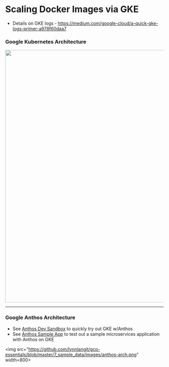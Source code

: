# Scaling Docker Images via GKE

- Details on GKE logs - https://medium.com/google-cloud/a-quick-gke-logs-primer-a978f60daa7

### Google Kubernetes Architecture  

<img src="https://github.com/lynnlangit/gcp-essentials/blob/master/7_sample_data/images/gke-arch.png" width=800>

---

### Google Anthos Architecture

- See [Anthos Dev Sandbox](https://anthos-sandbox.dev/) to quickly try out GKE w/Anthos  
- See [Anthos Sample App](https://console.cloud.google.com/marketplace/product/click-to-deploy-images/anthos-sample-deployment) to test out a sample microservices application with Anthos on GKE

<img src+"https://github.com/lynnlangit/gcp-essentials/blob/master/7_sample_data/images/anthos-arch.png" width=800>
